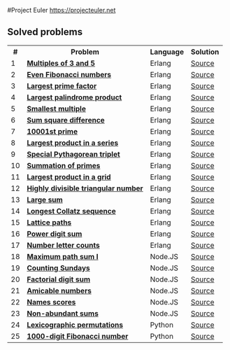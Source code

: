 #Project Euler
https://projecteuler.net

## Solved problems
 
<table>
    <tr>
        <th>#</th>
        <th>Problem</th>
        <th>Language</th>
        <th>Solution</th>
    </tr>
    <tr>
        <td>1</td>
        <td>
            <b>
                <a href="https://projecteuler.net/problem=1">
                    Multiples of 3 and 5
                </a>
            </b>
        </td>
        <td>Erlang</td>
        <td>
            <a href="https://github.com/aklotos/project_euler/blob/master/erlang/src/problem_1.erl">Source</a>
        </td>
    </tr>
    <tr>
        <td>2</td>
        <td>
            <b>
                <a href="https://projecteuler.net/problem=2">
                    Even Fibonacci numbers
                </a>
            </b>
        </td>
        <td>Erlang</td>
        <td>
            <a href="https://github.com/aklotos/project_euler/blob/master/erlang/src/problem_2.erl">Source</a>
        </td>
    </tr>
    <tr>
        <td>3</td>
        <td>
            <b>
                <a href="https://projecteuler.net/problem=3">
                    Largest prime factor
                </a>
            </b>
        </td>
        <td>Erlang</td>
        <td>
            <a href="https://github.com/aklotos/project_euler/blob/master/erlang/src/problem_3.erl">Source</a>
        </td>
    </tr>
    <tr>
        <td>4</td>
        <td>
            <b>
                <a href="https://projecteuler.net/problem=4">
                    Largest palindrome product
                </a>
            </b>
        </td>
        <td>Erlang</td>
        <td>
            <a href="https://github.com/aklotos/project_euler/blob/master/erlang/src/problem_4.erl">Source</a>
        </td>
    </tr>
    <tr>
        <td>5</td>
        <td>
            <b>
                <a href="https://projecteuler.net/problem=5">
                    Smallest multiple
                </a>
            </b>
        </td>
        <td>Erlang</td>
        <td>
            <a href="https://github.com/aklotos/project_euler/blob/master/erlang/src/problem_5.erl">Source</a>
        </td>
    </tr>
    <tr>
        <td>6</td>
        <td>
            <b>
                <a href="https://projecteuler.net/problem=6">
                    Sum square difference
                </a>
            </b>
        </td>
        <td>Erlang</td>
        <td>
            <a href="https://github.com/aklotos/project_euler/blob/master/erlang/src/problem_6.erl">Source</a>
        </td>
    </tr>
    <tr>
        <td>7</td>
        <td>
            <b>
                <a href="https://projecteuler.net/problem=7">
                    10001st prime
                </a>
            </b>
        </td>
        <td>Erlang</td>
        <td>
            <a href="https://github.com/aklotos/project_euler/blob/master/erlang/src/problem_7.erl">Source</a>
        </td>
    </tr>
    <tr>
        <td>8</td>
        <td>
            <b>
                <a href="https://projecteuler.net/problem=8">
                    Largest product in a series
                </a>
            </b>
        </td>
        <td>Erlang</td>
        <td>
            <a href="https://github.com/aklotos/project_euler/blob/master/erlang/src/problem_8.erl">Source</a>
        </td>
    </tr>
    <tr>
        <td>9</td>
        <td>
            <b>
                <a href="https://projecteuler.net/problem=9">
                    Special Pythagorean triplet
                </a>
            </b>
        </td>
        <td>Erlang</td>
        <td>
            <a href="https://github.com/aklotos/project_euler/blob/master/erlang/src/problem_9.erl">Source</a>
        </td>
    </tr>
    <tr>
        <td>10</td>
        <td>
            <b>
                <a href="https://projecteuler.net/problem=10">
                    Summation of primes
                </a>
            </b>
        </td>
        <td>Erlang</td>
        <td>
            <a href="https://github.com/aklotos/project_euler/blob/master/erlang/src/problem_10.erl">Source</a>
        </td>
    </tr>
    <tr>
        <td>11</td>
        <td>
            <b>
                <a href="https://projecteuler.net/problem=11">
                    Largest product in a grid
                </a>
            </b>
        </td>
        <td>Erlang</td>
        <td>
            <a href="https://github.com/aklotos/project_euler/blob/master/erlang/src/problem_11.erl">Source</a>
        </td>
    </tr>
    <tr>
        <td>12</td>
        <td>
            <b>
                <a href="https://projecteuler.net/problem=12">
                    Highly divisible triangular number
                </a>
            </b>
        </td>
        <td>Erlang</td>
        <td>
            <a href="https://github.com/aklotos/project_euler/blob/master/erlang/src/problem_12.erl">Source</a>
        </td>
    </tr>
    <tr>
        <td>13</td>
        <td>
            <b>
                <a href="https://projecteuler.net/problem=13">
                    Large sum
                </a>
            </b>
        </td>
        <td>Erlang</td>
        <td>
            <a href="https://github.com/aklotos/project_euler/blob/master/erlang/src/problem_13.erl">Source</a>
        </td>
    </tr>
    <tr>
        <td>14</td>
        <td>
            <b>
                <a href="https://projecteuler.net/problem=14">
                    Longest Collatz sequence
                </a>
            </b>
        </td>
        <td>Erlang</td>
        <td>
            <a href="https://github.com/aklotos/project_euler/blob/master/erlang/src/problem_14.erl">Source</a>
        </td>
    </tr>
    <tr>
        <td>15</td>
        <td>
            <b>
                <a href="https://projecteuler.net/problem=15">
                    Lattice paths
                </a>
            </b>
        </td>
        <td>Erlang</td>
        <td>
            <a href="https://github.com/aklotos/project_euler/blob/master/erlang/src/problem_15.erl">Source</a>
        </td>
    </tr>
    <tr>
        <td>16</td>
        <td>
            <b>
                <a href="https://projecteuler.net/problem=16">
                    Power digit sum
                </a>
            </b>
        </td>
        <td>Erlang</td>
        <td>
            <a href="https://github.com/aklotos/project_euler/blob/master/erlang/src/problem_16.erl">Source</a>
        </td>
    </tr>
    <tr>
        <td>17</td>
        <td>
            <b>
                <a href="https://projecteuler.net/problem=17">
                    Number letter counts
                </a>
            </b>
        </td>
        <td>Erlang</td>
        <td>
            <a href="https://github.com/aklotos/project_euler/blob/master/erlang/src/problem_17.erl">Source</a>
        </td>
    </tr>
    <tr>
        <td>18</td>
        <td>
            <b>
                <a href="https://projecteuler.net/problem=18">
                    Maximum path sum I
                </a>
            </b>
        </td>
        <td>Node.JS</td>
        <td>
            <a href="https://github.com/aklotos/project_euler/blob/master/nodejs/lib/problem_18.js">Source</a>
        </td>
    </tr>
    <tr>
        <td>19</td>
        <td>
            <b>
                <a href="https://projecteuler.net/problem=19">
                    Counting Sundays
                </a>
            </b>
        </td>
        <td>Node.JS</td>
        <td>
            <a href="https://github.com/aklotos/project_euler/blob/master/nodejs/lib/problem_19.js">Source</a>
        </td>
    </tr>
    <tr>
        <td>20</td>
        <td>
            <b>
                <a href="https://projecteuler.net/problem=20">
                    Factorial digit sum
                </a>
            </b>
        </td>
        <td>Node.JS</td>
        <td>
            <a href="https://github.com/aklotos/project_euler/blob/master/nodejs/lib/problem_20.js">Source</a>
        </td>
    </tr>
    <tr>
        <td>21</td>
        <td>
            <b>
                <a href="https://projecteuler.net/problem=21">
                    Amicable numbers
                </a>
            </b>
        </td>
        <td>Node.JS</td>
        <td>
            <a href="https://github.com/aklotos/project_euler/blob/master/nodejs/lib/problem_21.js">Source</a>
        </td>
    </tr>
    <tr>
        <td>22</td>
        <td>
            <b>
                <a href="https://projecteuler.net/problem=22">
                    Names scores
                </a>
            </b>
        </td>
        <td>Node.JS</td>
        <td>
            <a href="https://github.com/aklotos/project_euler/blob/master/nodejs/lib/problem_22.js">Source</a>
        </td>
    </tr>
    <tr>
        <td>23</td>
        <td>
            <b>
                <a href="https://projecteuler.net/problem=23">
                    Non-abundant sums
                </a>
            </b>
        </td>
        <td>Node.JS</td>
        <td>
            <a href="https://github.com/aklotos/project_euler/blob/master/nodejs/lib/problem_23.js">Source</a>
        </td>
    </tr>
    <tr>
        <td>24</td>
        <td>
            <b>
                <a href="https://projecteuler.net/problem=24">
                    Lexicographic permutations
                </a>
            </b>
        </td>
        <td>Python</td>
        <td>
            <a href="https://github.com/aklotos/project_euler/blob/master/python/lib/problem_24.py">Source</a>
        </td>
    </tr>
    <tr>
        <td>25</td>
        <td>
            <b>
                <a href="https://projecteuler.net/problem=25">
                    1000-digit Fibonacci number
                </a>
            </b>
        </td>
        <td>Python</td>
        <td>
            <a href="https://github.com/aklotos/project_euler/blob/master/python/lib/problem_25.py">Source</a>
        </td>
    </tr>
</table>
